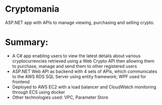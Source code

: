 # Cryptomania
ASP.NET app with APIs to manage viewing, purchasing and selling crypto. 

# Summary:
-	A C# app enabling users to view the latest details about various cryptocurrencies retrieved using a Web Crypto API then allowing them to purchase, manage and send them to other registered users
-	ASP.NET Web API as backend with 4 sets of APIs, which communicates to the AWS RDS SQL Server using entity framework; WPF used for frontend 
-	Deployed to AWS EC2 with a load balancer and CloudWatch monitoring through ECS using docker
-	Other technologies used: VPC, Parameter Store

